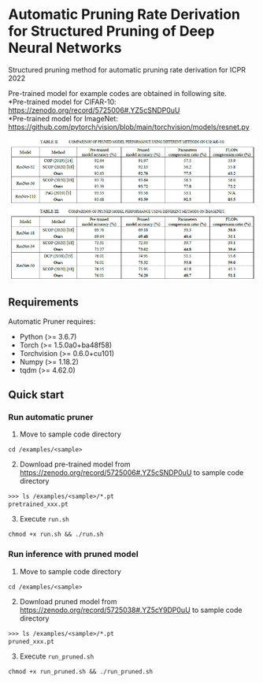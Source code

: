 # Automatic Pruning Rate Derivation for Structured Pruning of Deep Neural Networks
Structured pruning method for automatic pruning rate derivation for ICPR 2022  

Pre-trained model for example codes are obtained in following site.  
  *Pre-trained model for CIFAR-10: https://zenodo.org/record/5725006#.YZ5cSNDP0uU  
  *Pre-trained model for ImageNet: https://github.com/pytorch/vision/blob/main/torchvision/models/resnet.py  
  
<p align="center">
<img src="images/results.PNG" width="900">
</p>


## Requirements

Automatic Pruner requires:
* Python (>= 3.6.7)
* Torch (>= 1.5.0a0+ba48f58)
* Torchvision (>= 0.6.0+cu101)
* Numpy (>= 1.18.2)
* tqdm (>= 4.62.0)

## Quick start
### Run automatic pruner
1. Move to sample code directory  
```
cd /examples/<sample>
```
2. Download pre-trained model from https://zenodo.org/record/5725006#.YZ5cSNDP0uU to sample code directory  
```
>>> ls /examples/<sample>/*.pt  
pretrained_xxx.pt  
```
3. Execute `run.sh`  
```
chmod +x run.sh && ./run.sh
```
### Run inference with pruned model
1. Move to sample code directory  
```
cd /examples/<sample>
```
2. Download pruned model from https://zenodo.org/record/5725038#.YZ5cY9DP0uU to sample code directory
```
>>> ls /examples/<sample>/*.pt
pruned_xxx.pt
```
3. Execute `run_pruned.sh`
```
chmod +x run_pruned.sh && ./run_pruned.sh

